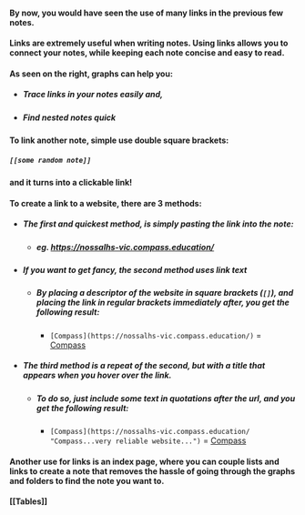 #### By now, you would have seen the use of many links in the previous few notes. 

#### Links are extremely useful when writing notes. Using links allows you to connect your notes, while keeping each note concise and easy to read. 

#### As seen on the right, graphs can help you:

* ##### Trace links in your notes easily and,
* ##### Find nested notes quick

#### To link another note, simple use double square brackets: 
##### `[[some random note]]`
#### and it turns into a clickable link!

#### To create a link to a website, there are 3 methods:

* ##### The first and quickest method, is simply pasting the link into the note:
	* ##### eg. https://nossalhs-vic.compass.education/

* ##### If you want to get fancy, the second method uses link text
	* ##### By placing a descriptor of the website in square brackets (`[]`), and placing the link in regular brackets immediately after, you get the following result:
		* `[Compass](https://nossalhs-vic.compass.education/)` = [Compass](https://nossalhs-vic.compass.education/)

* ##### The third method is a repeat of the second, but with a title that appears when you hover over the link.
	* ##### To do so, just include some text in quotations after the url, and you get the following result:
		* `[Compass](https://nossalhs-vic.compass.education/ "Compass...very reliable website...")` = [Compass](https://nossalhs-vic.compass.education/ "Compass...very reliable website...")

#### Another use for links is an index page, where you can couple lists and links to create a note that removes the hassle of going through the graphs and folders to find the note you want to.

#### [[Tables]]